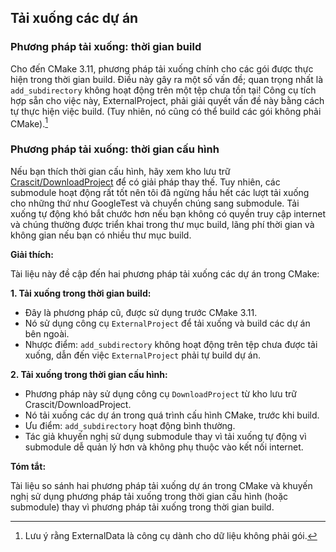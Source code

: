 ## Tải xuống các dự án

### Phương pháp tải xuống: thời gian build

Cho đến CMake 3.11, phương pháp tải xuống chính cho các gói được thực hiện trong thời gian build. Điều này gây ra một số vấn đề; quan trọng nhất là `add_subdirectory` không hoạt động trên một tệp chưa tồn tại! Công cụ tích hợp sẵn cho việc này, ExternalProject, phải giải quyết vấn đề này bằng cách tự thực hiện việc build. (Tuy nhiên, nó cũng có thể build các gói không phải CMake).[^1]

[^1]: Lưu ý rằng ExternalData là công cụ dành cho dữ liệu không phải gói.

### Phương pháp tải xuống: thời gian cấu hình

Nếu bạn thích thời gian cấu hình, hãy xem kho lưu trữ [Crascit/DownloadProject](https://github.com/Crascit/DownloadProject) để có giải pháp thay thế. Tuy nhiên, các submodule hoạt động rất tốt nên tôi đã ngừng hầu hết các lượt tải xuống cho những thứ như GoogleTest và chuyển chúng sang submodule. Tải xuống tự động khó bắt chước hơn nếu bạn không có quyền truy cập internet và chúng thường được triển khai trong thư mục build, lãng phí thời gian và không gian nếu bạn có nhiều thư mục build.


**Giải thích:**

Tài liệu này đề cập đến hai phương pháp tải xuống các dự án trong CMake:

**1. Tải xuống trong thời gian build:**

- Đây là phương pháp cũ, được sử dụng trước CMake 3.11.
- Nó sử dụng công cụ `ExternalProject` để tải xuống và build các dự án bên ngoài.
- Nhược điểm: `add_subdirectory` không hoạt động trên tệp chưa được tải xuống, dẫn đến việc `ExternalProject` phải tự build dự án.

**2. Tải xuống trong thời gian cấu hình:**

- Phương pháp này sử dụng công cụ `DownloadProject` từ kho lưu trữ Crascit/DownloadProject.
- Nó tải xuống các dự án trong quá trình cấu hình CMake, trước khi build.
- Ưu điểm: `add_subdirectory` hoạt động bình thường.
- Tác giả khuyến nghị sử dụng submodule thay vì tải xuống tự động vì submodule dễ quản lý hơn và không phụ thuộc vào kết nối internet.


**Tóm tắt:**

Tài liệu so sánh hai phương pháp tải xuống dự án trong CMake và khuyến nghị sử dụng phương pháp tải xuống trong thời gian cấu hình (hoặc submodule) thay vì phương pháp tải xuống trong thời gian build.


